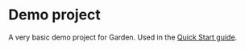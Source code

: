 # Demo project

A very basic demo project for Garden. Used in the [Quick Start guide](https://docs.garden.io/basics/quick-start).

